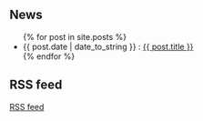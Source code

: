 ## News
<div>
<ul class="posts">
	{% for post in site.posts %}
	<li>
		<span>{{ post.date | date_to_string }} : </span>
		<a href="https://mantisbt-plugins.github.io/traceability{{ post.url }}" title="{{ post.title }}">{{ post.title }}</a>
	</li>
	{% endfor %}
</ul>
</div>

## RSS feed
<div>
<a href="https://mantisbt-plugins.github.io/traceability/atom.xml">RSS feed</a>
</div>
